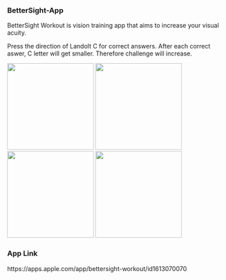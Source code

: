 <h3> BetterSight-App </h3> 

BetterSight Workout is vision training app that aims to increase your visual acuity.


Press the direction of Landolt C for correct answers. After each correct aswer, C letter will get smaller. Therefore challenge will increase.


<img src="https://user-images.githubusercontent.com/56223081/157085415-5d397ba2-c5af-41ed-9d04-627b9dcf0633.png" width="200" />   <img src="https://user-images.githubusercontent.com/56223081/157085419-0a8142e8-9694-41f1-9b2d-c02c45b4a50d.png" width="200" />   <img src="https://user-images.githubusercontent.com/56223081/157085425-87c72cca-426a-4132-b257-e612097d9054.png" width="200" />   <img src="https://user-images.githubusercontent.com/56223081/157085433-a90dc54e-c95d-473a-8c09-726169e63b2f.png" width="200" />


<h3> App Link </h3> 
https://apps.apple.com/app/bettersight-workout/id1613070070


